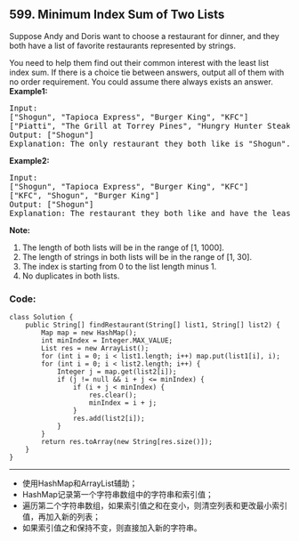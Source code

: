 ## 599. Minimum Index Sum of Two Lists
Suppose Andy and Doris want to choose a restaurant for dinner, and they both have a list of favorite restaurants represented by strings.

You need to help them find out their common interest with the least list index sum. If there is a choice tie between answers, output all of them with no order requirement. You could assume there always exists an answer.</br>
<strong>Example1:</strong>
<pre>Input:
["Shogun", "Tapioca Express", "Burger King", "KFC"]
["Piatti", "The Grill at Torrey Pines", "Hungry Hunter Steakhouse", "Shogun"]
Output: ["Shogun"]
Explanation: The only restaurant they both like is "Shogun".</pre>
<strong>Example2:</strong>
<pre>Input:
["Shogun", "Tapioca Express", "Burger King", "KFC"]
["KFC", "Shogun", "Burger King"]
Output: ["Shogun"]
Explanation: The restaurant they both like and have the least index sum is "Shogun" with index sum 1 (0+1).</pre>
<strong>Note:</strong>

1. The length of both lists will be in the range of [1, 1000].
2. The length of strings in both lists will be in the range of [1, 30].
3. The index is starting from 0 to the list length minus 1.
4. No duplicates in both lists.

### Code:
<pre><code>class Solution {
    public String[] findRestaurant(String[] list1, String[] list2) {
        Map<String, Integer> map = new HashMap<String, Integer>();
        int minIndex = Integer.MAX_VALUE;
        List<String> res = new ArrayList<String>();
        for (int i = 0; i < list1.length; i++) map.put(list1[i], i);
        for (int i = 0; i < list2.length; i++) {
            Integer j = map.get(list2[i]);
            if (j != null && i + j <= minIndex) {
                if (i + j < minIndex) {
                    res.clear();
                    minIndex = i + j;
                }
                res.add(list2[i]);
            }   
        }
        return res.toArray(new String[res.size()]);
    }
}
</code></pre>

***
* 使用HashMap和ArrayList辅助；
* HashMap记录第一个字符串数组中的字符串和索引值；
* 遍历第二个字符串数组，如果索引值之和在变小，则清空列表和更改最小索引值，再加入新的列表；
* 如果索引值之和保持不变，则直接加入新的字符串。